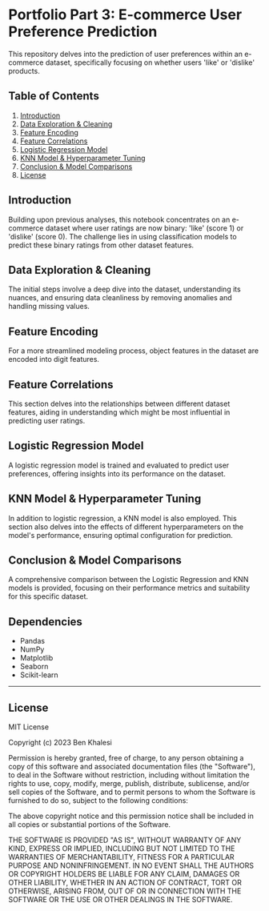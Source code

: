 # Portfolio Part 3: E-commerce User Preference Prediction

This repository delves into the prediction of user preferences within an e-commerce dataset, specifically focusing on whether users 'like' or 'dislike' products.

## Table of Contents

1. [Introduction](#introduction)
2. [Data Exploration & Cleaning](#data-exploration--cleaning)
3. [Feature Encoding](#feature-encoding)
4. [Feature Correlations](#feature-correlations)
5. [Logistic Regression Model](#logistic-regression-model)
6. [KNN Model & Hyperparameter Tuning](#knn-model--hyperparameter-tuning)
7. [Conclusion & Model Comparisons](#conclusion--model-comparisons)
8. [License](#license)

## Introduction

Building upon previous analyses, this notebook concentrates on an e-commerce dataset where user ratings are now binary: 'like' (score 1) or 'dislike' (score 0). The challenge lies in using classification models to predict these binary ratings from other dataset features.

## Data Exploration & Cleaning

The initial steps involve a deep dive into the dataset, understanding its nuances, and ensuring data cleanliness by removing anomalies and handling missing values.

## Feature Encoding

For a more streamlined modeling process, object features in the dataset are encoded into digit features.

## Feature Correlations

This section delves into the relationships between different dataset features, aiding in understanding which might be most influential in predicting user ratings.

## Logistic Regression Model

A logistic regression model is trained and evaluated to predict user preferences, offering insights into its performance on the dataset.

## KNN Model & Hyperparameter Tuning

In addition to logistic regression, a KNN model is also employed. This section also delves into the effects of different hyperparameters on the model's performance, ensuring optimal configuration for prediction.

## Conclusion & Model Comparisons

A comprehensive comparison between the Logistic Regression and KNN models is provided, focusing on their performance metrics and suitability for this specific dataset.

## Dependencies

- Pandas
- NumPy
- Matplotlib
- Seaborn
- Scikit-learn

---

## License

MIT License

Copyright (c) 2023 Ben Khalesi

Permission is hereby granted, free of charge, to any person obtaining a copy
of this software and associated documentation files (the "Software"), to deal
in the Software without restriction, including without limitation the rights
to use, copy, modify, merge, publish, distribute, sublicense, and/or sell
copies of the Software, and to permit persons to whom the Software is
furnished to do so, subject to the following conditions:

The above copyright notice and this permission notice shall be included in all
copies or substantial portions of the Software.

THE SOFTWARE IS PROVIDED "AS IS", WITHOUT WARRANTY OF ANY KIND, EXPRESS OR
IMPLIED, INCLUDING BUT NOT LIMITED TO THE WARRANTIES OF MERCHANTABILITY,
FITNESS FOR A PARTICULAR PURPOSE AND NONINFRINGEMENT. IN NO EVENT SHALL THE
AUTHORS OR COPYRIGHT HOLDERS BE LIABLE FOR ANY CLAIM, DAMAGES OR OTHER
LIABILITY, WHETHER IN AN ACTION OF CONTRACT, TORT OR OTHERWISE, ARISING FROM,
OUT OF OR IN CONNECTION WITH THE SOFTWARE OR THE USE OR OTHER DEALINGS IN THE
SOFTWARE.
